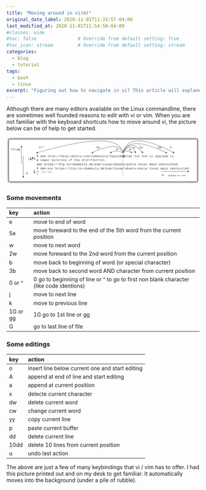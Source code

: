 ```yaml
---
title: "Moving around in vi(m)"
original_date_label: 2020-11-01T11:33:57-04:00
last_modified_at: 2020-11-01T11:54:50-04:00
#classes: wide
#toc: false               # Override from default setting: True
#toc_icon: stream         # Override from default setting: stream
categories:
  - blog
  - tutorial
tags:
  - bash
  - linux
excerpt: "Figuring out how to navigate in vi? This article will explane some need to know moves."
---
```


Although there are many editors available on the Linux commandline, there are sometimes well founded reasons to edit with vi or vim. When you are not familiar with the keyboard shortcuts how to move around vi, the picture below can be of help to get started.

![Basic vi navigation movements](https://raw.githubusercontent.com/CrossCloudGuru/CrossCloudGuru.github.io/master/assets/images/articles/vim-movements-v1.png)


### Some movements

| key | action |
| :--- | :--- |
| e | move to end of word |
| 5e | move foreward to the end of the 5th word from the current position |
| w | move to next word |
| 2w | move foreward to the 2nd word from the current position |
| b | move back to beginning of word (or special character) |
| 3b | move back to second word AND character from current position |
| 0 or ^ | 0 go to beginning of line or ^ to go to first non blank character (like code identions)|
| j | move to next line |
| k | move to previous line |
| 1G or gg | 1G go to 1st line or gg |
| G | go to last line of file |


### Some editings

| key | action |
| :--- | :--- |
| o | insert line below current one and start editing|
| A | append at end of line and start editing |
| a | append at current position |
| x | delecte current character
| dw | delete current word |
| cw | change current word |
| yy | copy current line |
| p | paste current buffer |
| dd | delete current line |
| 10dd | delete 10 lines from current position |
| u | undo last action |



The above are just a few of many keybindings that vi / vim has to offer. I had this picture printed out and on my desk to get familiar. It automatically moves into the background (under a pile of rubble).